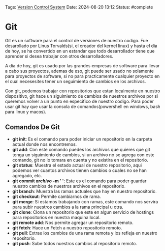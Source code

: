 Tags: [Version Control System](../Indexes/Version%20Control%20System.md) Date:
2024-08-20 13:12 Status: #complete

# Git

Git es un software para el control de versiones de nuestro codigo. Fue
desarollado por Linus Torvalds(si, el creador del kernel linux) y hasta el dia
de hoy, se ha convertido en un estandar que todo desarrollador tiene que
aprender si desea trabajar con otros desarrolladores.

A dia de hoy, git es usado por las grandes empresas de software para llevar a
cabo sus proyectos, ademas de eso, git puede ser usado no solamente para
proyectos de software, si no para practicamente cualquier proyecto en el cual
necesesites tener un seguimiento de cambios en los archivos.

Con git, podemos trabajar con repositorios que estan localmente en nuestro
dispositivo, git hace un siguimiento de cambios de nuestros archivos por si
queremos volver a un punto en especifico de nuestro codigo. Para poder usar git
hay que usar la consola de comandos(powershell en windows, bash para linux y
macos).

## Comandos De Git

- **git init**: Es el comando para poder iniciar un repositorio en la carpeta
  actual donde nos encontremos.
- **git add**: Con este comando puedes los archivos que quieres que git tenga un
  siguimiento de cambios, si un archivo no se agrega con este comando, git no lo
  tomara en cuenta y no existira en el repositorio.
- **git status**: Muestra el estado actual de nuestro repositorio, aqui podemos
  ver cuantos archivos tienen cambios o cuales no se han agregado, etc.
- **git commit _archivo_ -m ' '**: Este es el comando para poder guardar nuestro
  cambios de nuestros archivos en el repositorio.
- **git branch**: Muestra las ramas actuales que hay en nuestro repositorio.
- **git checkout**: Permite cambiarnos de rama.
- **git merge**: Si estamos trabajando con ramas, este comando nos servira para
  subir nuestros cambios a la rama principal u otra.
- **git clone**: Clona un repositorio que este en algun servicio de hostings
  para repositorios en nuestra maquina local.
- **git remote add**: Nos permite agregar un repositorio remoto.
- **git fetch**: Hace un Fetch a nuestro repositorio remoto.
- **git pull**: Extrae los cambios de una rama remota y los refleja en nuestro
  repositorio.
- **git push**: Sube todos nuestros cambios al repositorio remoto.
